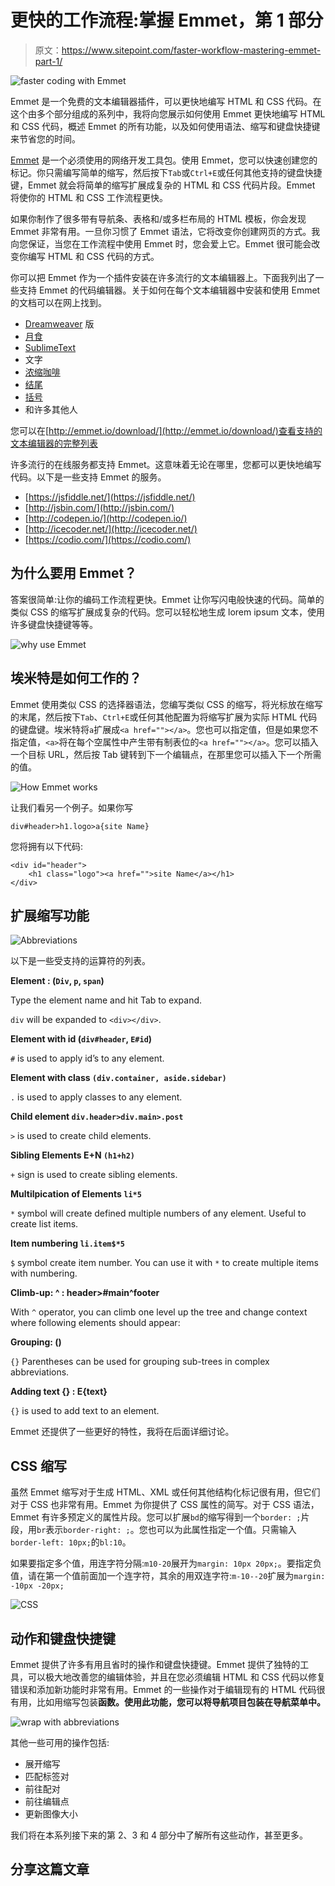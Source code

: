 # 更快的工作流程:掌握 Emmet，第 1 部分

> 原文：<https://www.sitepoint.com/faster-workflow-mastering-emmet-part-1/>

![faster coding with Emmet](img/ffcdc457bdab2464ba5200c381f475b0.png)

Emmet 是一个免费的文本编辑器插件，可以更快地编写 HTML 和 CSS 代码。在这个由多个部分组成的系列中，我将向您展示如何使用 Emmet 更快地编写 HTML 和 CSS 代码，概述 Emmet 的所有功能，以及如何使用语法、缩写和键盘快捷键来节省您的时间。

[Emmet](http://emmet.io/) 是一个必须使用的网络开发工具包。使用 Emmet，您可以快速创建您的标记。你只需编写简单的缩写，然后按下`Tab`或`Ctrl+E`或任何其他支持的键盘快捷键，Emmet 就会将简单的缩写扩展成复杂的 HTML 和 CSS 代码片段。Emmet 将使你的 HTML 和 CSS 工作流程更快。

如果你制作了很多带有导航条、表格和/或多栏布局的 HTML 模板，你会发现 Emmet 非常有用。一旦你习惯了 Emmet 语法，它将改变你创建网页的方式。我向您保证，当您在工作流程中使用 Emmet 时，您会爱上它。Emmet 很可能会改变你编写 HTML 和 CSS 代码的方式。

你可以把 Emmet 作为一个插件安装在许多流行的文本编辑器上。下面我列出了一些支持 Emmet 的代码编辑器。关于如何在每个文本编辑器中安装和使用 Emmet 的文档可以在网上找到。

*   [Dreamweaver](https://github.com/emmetio/dreamweaver#readme "Emmet for Dreamweaver") 版
*   [月食](https://github.com/emmetio/emmet-eclipse#readme "Emmet for Eclipse")
*   [SublimeText](https://github.com/sergeche/emmet-sublime#readme "Emmet for Sublime Text")
*   文字
*   [浓缩咖啡](https://github.com/emmetio/Emmet.sugar#readme "Emmet for Espresso")
*   [结尾](https://github.com/emmetio/Emmet.codaplugin#readme "Emmet for Coda")
*   [括号](https://github.com/emmetio/brackets-emmet#readme "Emmet for Brackets")
*   和许多其他人

您可以在[http://emmet.io/download/](http://emmet.io/download/)查看支持的文本编辑器的完整列表

许多流行的在线服务都支持 Emmet。这意味着无论在哪里，您都可以更快地编写代码。以下是一些支持 Emmet 的服务。

*   [https://jsfiddle.net/](https://jsfiddle.net/)
*   [http://jsbin.com/](http://jsbin.com/)
*   [http://codepen.io/](http://codepen.io/)
*   [http://icecoder.net/](http://icecoder.net/)
*   [https://codio.com/](https://codio.com/)

## 为什么要用 Emmet？

答案很简单:让你的编码工作流程更快。Emmet 让你写闪电般快速的代码。简单的类似 CSS 的缩写扩展成复杂的代码。您可以轻松地生成 lorem ipsum 文本，使用许多键盘快捷键等等。

![why use Emmet](img/52e1023710cbf841d959b3c57cbff4a9.png)

## 埃米特是如何工作的？

Emmet 使用类似 CSS 的选择器语法，您编写类似 CSS 的缩写，将光标放在缩写的末尾，然后按下`Tab`、`Ctrl+E`或任何其他配置为将缩写扩展为实际 HTML 代码的键盘键。埃米特将`a`扩展成`<a href=""></a>`。您也可以指定值，但是如果您不指定值，`<a>`将在每个空属性中产生带有制表位的`<a href=""></a>`。您可以插入一个目标 URL，然后按 Tab 键转到下一个编辑点，在那里您可以插入下一个所需的值。

![How Emmet works](img/2ef520b257d45a4122e15f5ee1dd74c6.png)

让我们看另一个例子。如果你写

```
div#header>h1.logo>a{site Name}
```

您将拥有以下代码:

```
<div id="header">
	<h1 class="logo"><a href="">site Name</a></h1>
</div>
```

## 扩展缩写功能

![Abbreviations](img/d608b4bb0931593ae029a9a8b7a8b0e0.png)

以下是一些受支持的运算符的列表。

 **Element : (`Div`, `p`, `span`)** 

Type the element name and hit Tab to expand.

`div` will be expanded to `<div></div>`.

 **Element with id (`div#header`, `E#id`)** 

`#` is used to apply id’s to any element.

 **Element with class `(div.container, aside.sidebar)`** 

`.` is used to apply classes to any element.

 **Child element `div.header>div.main>.post`** 

`>` is used to create child elements.

 **Sibling Elements E+N `(h1+h2)`** 

`+` sign is used to create sibling elements.

 **Multilpication of Elements `li*5`** 

`*` symbol will create defined multiple numbers of any element. Useful to create list items.

 **Item numbering `li.item$*5`** 

`$` symbol create item number. You can use it with `*` to create multiple items with numbering.

**Climb-up: ^ : header>#main^footer**

With `^` operator, you can climb one level up the tree and change context where following elements should appear:

**Grouping: ()**

`{}` Parentheses can be used for grouping sub-trees in complex abbreviations.

**Adding text {} : E{text}**

`{}` is used to add text to an element.

Emmet 还提供了一些更好的特性，我将在后面详细讨论。

## CSS 缩写

虽然 Emmet 缩写对于生成 HTML、XML 或任何其他结构化标记很有用，但它们对于 CSS 也非常有用。Emmet 为你提供了 CSS 属性的简写。对于 CSS 语法，Emmet 有许多预定义的属性片段。您可以扩展`bd`的缩写得到一个`border: ;`片段，用`br`表示`border-right: ;`。您也可以为此属性指定一个值。只需输入`border-left: 10px;`的`bl:10`。

如果要指定多个值，用连字符分隔:`m10-20`展开为`margin: 10px 20px;`。要指定负值，请在第一个值前面加一个连字符，其余的用双连字符:`m-10--20`扩展为`margin: -10px -20px;`

![CSS](img/7d9894e18a8c2ec318da86132eb6f4fe.png)

## 动作和键盘快捷键

Emmet 提供了许多有用且省时的操作和键盘快捷键。Emmet 提供了独特的工具，可以极大地改善您的编辑体验，并且在您必须编辑 HTML 和 CSS 代码以修复错误和添加新功能时非常有用。Emmet 的一些操作对于编辑现有的 HTML 代码很有用，比如用缩写包装**函数。使用此功能，您可以将导航项目包装在导航菜单中。**

![wrap with abbreviations](img/56c73335d86b74f44628978a97162dd2.png)

其他一些可用的操作包括:

*   展开缩写
*   匹配标签对
*   前往配对
*   前往编辑点
*   更新图像大小

我们将在本系列接下来的第 2、3 和 4 部分中了解所有这些动作，甚至更多。

## 分享这篇文章